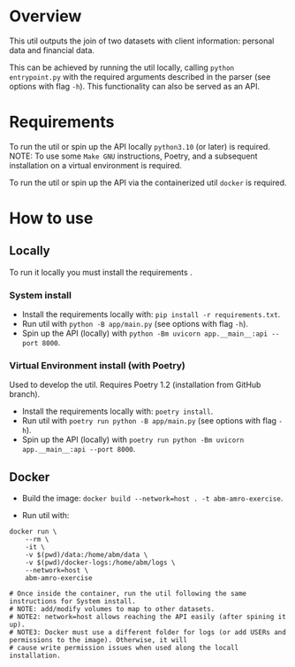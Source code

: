 # Overview
This util outputs the join of two datasets with client information: personal data and financial data.

This can be achieved by running the util locally, calling `python entrypoint.py` with the required arguments described in the parser (see options with flag `-h`).
This functionality can also be served as an API.

# Requirements
To run the util or spin up the API locally `python3.10` (or later) is required.
NOTE: To use some `Make GNU` instructions, Poetry, and a subsequent installation on a virtual environment is required.

To run the util or spin up the API via the containerized util `docker` is required.

# How to use
## Locally
To run it locally you must install the requirements .

### System install
- Install the requirements locally with: `pip install -r requirements.txt`.
- Run util with `python -B app/main.py` (see options with flag `-h`).
- Spin up the API (locally) with `python -Bm uvicorn app.__main__:api --port 8000`.

### Virtual Environment install (with Poetry)
Used to develop the util. Requires Poetry 1.2 (installation from GitHub branch).

- Install the requirements locally with: `poetry install`.
- Run util with `poetry run python -B app/main.py` (see options with flag `-h`).
- Spin up the API (locally) with `poetry run python -Bm uvicorn app.__main__:api --port 8000`.

## Docker
- Build the image: `docker build --network=host . -t abm-amro-exercise`.

- Run util with:
```
docker run \
    --rm \
    -it \
    -v $(pwd)/data:/home/abm/data \
    -v $(pwd)/docker-logs:/home/abm/logs \
    --network=host \
    abm-amro-exercise

# Once inside the container, run the util following the same instructions for System install.
# NOTE: add/modify volumes to map to other datasets.
# NOTE2: network=host allows reaching the API easily (after spining it up).
# NOTE3: Docker must use a different folder for logs (or add USERs and permissions to the image). Otherwise, it will
# cause write permission issues when used along the locall installation.
```
